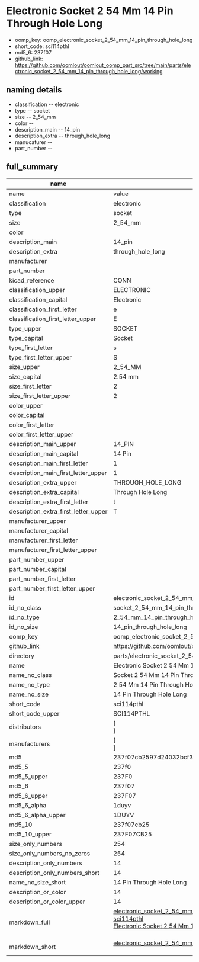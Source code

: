 # Electronic Socket 2 54 Mm 14 Pin Through Hole Long

  
* oomp_key: oomp_electronic_socket_2_54_mm_14_pin_through_hole_long 
* short_code: sci114pthl
* md5_6: 237f07  
* github_link: https://github.com/oomlout/oomlout_oomp_part_src/tree/main/parts/electronic_socket_2_54_mm_14_pin_through_hole_long/working  
## naming details
* classification -- electronic
* type -- socket
* size -- 2_54_mm
* color -- 
* description_main -- 14_pin
* description_extra -- through_hole_long
* manucaturer -- 
* part_number -- 





## full_summary
| name | value | 
| --- | --- | 
| name | value | 
| classification | electronic | 
| type | socket | 
| size | 2_54_mm | 
| color |  | 
| description_main | 14_pin | 
| description_extra | through_hole_long | 
| manufacturer |  | 
| part_number |  | 
| kicad_reference | CONN | 
| classification_upper | ELECTRONIC | 
| classification_capital | Electronic | 
| classification_first_letter | e | 
| classification_first_letter_upper | E | 
| type_upper | SOCKET | 
| type_capital | Socket | 
| type_first_letter | s | 
| type_first_letter_upper | S | 
| size_upper | 2_54_MM | 
| size_capital | 2.54 mm | 
| size_first_letter | 2 | 
| size_first_letter_upper | 2 | 
| color_upper |  | 
| color_capital |  | 
| color_first_letter |  | 
| color_first_letter_upper |  | 
| description_main_upper | 14_PIN | 
| description_main_capital | 14 Pin | 
| description_main_first_letter | 1 | 
| description_main_first_letter_upper | 1 | 
| description_extra_upper | THROUGH_HOLE_LONG | 
| description_extra_capital | Through Hole Long | 
| description_extra_first_letter | t | 
| description_extra_first_letter_upper | T | 
| manufacturer_upper |  | 
| manufacturer_capital |  | 
| manufacturer_first_letter |  | 
| manufacturer_first_letter_upper |  | 
| part_number_upper |  | 
| part_number_capital |  | 
| part_number_first_letter |  | 
| part_number_first_letter_upper |  | 
| id | electronic_socket_2_54_mm_14_pin_through_hole_long | 
| id_no_class | socket_2_54_mm_14_pin_through_hole_long | 
| id_no_type | 2_54_mm_14_pin_through_hole_long | 
| id_no_size | 14_pin_through_hole_long | 
| oomp_key | oomp_electronic_socket_2_54_mm_14_pin_through_hole_long | 
| github_link | https://github.com/oomlout/oomlout_oomp_part_src/tree/main/parts/electronic_socket_2_54_mm_14_pin_through_hole_long/working | 
| directory | parts/electronic_socket_2_54_mm_14_pin_through_hole_long | 
| name | Electronic Socket 2 54 Mm 14 Pin Through Hole Long | 
| name_no_class | Socket 2 54 Mm 14 Pin Through Hole Long | 
| name_no_type | 2 54 Mm 14 Pin Through Hole Long | 
| name_no_size | 14 Pin Through Hole Long | 
| short_code | sci114pthl | 
| short_code_upper | SCI114PTHL | 
| distributors | [<br>] | 
| manufacturers | [<br>] | 
| md5 | 237f07cb2597d24032bcf33c1dca5499 | 
| md5_5 | 237f0 | 
| md5_5_upper | 237F0 | 
| md5_6 | 237f07 | 
| md5_6_upper | 237F07 | 
| md5_6_alpha | 1duyv | 
| md5_6_alpha_upper | 1DUYV | 
| md5_10 | 237f07cb25 | 
| md5_10_upper | 237F07CB25 | 
| size_only_numbers | 254 | 
| size_only_numbers_no_zeros | 254 | 
| description_only_numbers | 14 | 
| description_only_numbers_short | 14 | 
| name_no_size_short | 14 Pin Through Hole Long | 
| description_or_color | 14 | 
| description_or_color_upper | 14 | 
| markdown_full | [electronic_socket_2_54_mm_14_pin_through_hole_long](https://github.com/oomlout/oomlout_oomp_part_src/tree/main/parts/electronic_socket_2_54_mm_14_pin_through_hole_long/working)<br>[sci114pthl](https://github.com/oomlout/oomlout_oomp_part_src/tree/main/parts/electronic_socket_2_54_mm_14_pin_through_hole_long/working)<br>[Electronic Socket 2 54 Mm 14 Pin Through Hole Long](https://github.com/oomlout/oomlout_oomp_part_src/tree/main/parts/electronic_socket_2_54_mm_14_pin_through_hole_long/working)<br><br> | 
| markdown_short | [electronic_socket_2_54_mm_14_pin_through_hole_long](https://github.com/oomlout/oomlout_oomp_part_src/tree/main/parts/electronic_socket_2_54_mm_14_pin_through_hole_long/working)<br><br> | 

